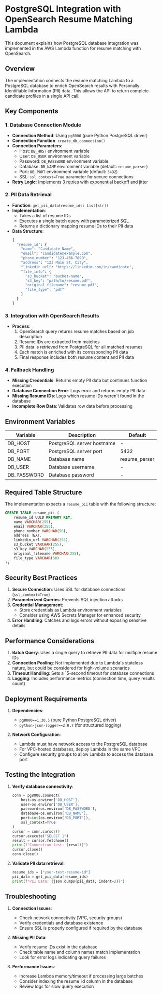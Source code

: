 # PostgreSQL Integration with OpenSearch Resume Matching Lambda

This document explains how PostgreSQL database integration was implemented in the AWS Lambda function for resume matching with OpenSearch.

## Overview

The implementation connects the resume matching Lambda to a PostgreSQL database to enrich OpenSearch results with Personally Identifiable Information (PII) data. This allows the API to return complete candidate profiles in a single API call.

## Key Components

### 1. Database Connection Module

- **Connection Method**: Using `pg8000` (pure Python PostgreSQL driver)
- **Connection Function**: `create_db_connection()` 
- **Connection Parameters**:
  - Host: `DB_HOST` environment variable
  - User: `DB_USER` environment variable
  - Password: `DB_PASSWORD` environment variable
  - Database: `DB_NAME` environment variable (default: `resume_parser`)
  - Port: `DB_PORT` environment variable (default: `5432`)
  - SSL: `ssl_context=True` parameter for secure connections
- **Retry Logic**: Implements 3 retries with exponential backoff and jitter

### 2. PII Data Retrieval

- **Function**: `get_pii_data(resume_ids: List[str])`
- **Implementation**: 
  - Takes a list of resume IDs
  - Executes a single batch query with parameterized SQL
  - Returns a dictionary mapping resume IDs to their PII data
- **Data Structure**:
  ```python
  {
    "resume_id": {
      "name": "Candidate Name",
      "email": "candidate@example.com",
      "phone_number": "123-456-7890",
      "address": "123 Main St, City",
      "linkedin_url": "https://linkedin.com/in/candidate",
      "file_info": {
        "s3_bucket": "bucket-name",
        "s3_key": "path/to/resume.pdf",
        "original_filename": "resume.pdf",
        "file_type": "pdf"
      }
    }
  }
  ```

### 3. Integration with OpenSearch Results

- **Process**:
  1. OpenSearch query returns resume matches based on job description
  2. Resume IDs are extracted from matches
  3. PII data is retrieved from PostgreSQL for all matched resumes
  4. Each match is enriched with its corresponding PII data
  5. Final response includes both resume content and PII data

### 4. Fallback Handling

- **Missing Credentials**: Returns empty PII data but continues function execution
- **Database Connection Error**: Logs error and returns empty PII data
- **Missing Resume IDs**: Logs which resume IDs weren't found in the database
- **Incomplete Row Data**: Validates row data before processing

## Environment Variables

| Variable | Description | Default |
|----------|-------------|---------|
| DB_HOST | PostgreSQL server hostname | - |
| DB_PORT | PostgreSQL server port | 5432 |
| DB_NAME | Database name | resume_parser |
| DB_USER | Database username | - |
| DB_PASSWORD | Database password | - |

## Required Table Structure

The implementation expects a `resume_pii` table with the following structure:

```sql
CREATE TABLE resume_pii (
    resume_id UUID PRIMARY KEY,
    name VARCHAR(255),
    email VARCHAR(255),
    phone_number VARCHAR(50),
    address TEXT,
    linkedin_url VARCHAR(255),
    s3_bucket VARCHAR(255),
    s3_key VARCHAR(255),
    original_filename VARCHAR(255),
    file_type VARCHAR(50)
);
```

## Security Best Practices

1. **Secure Connection**: Uses SSL for database connections (`ssl_context=True`)
2. **Parameterized Queries**: Prevents SQL injection attacks
3. **Credential Management**: 
   - Store credentials as Lambda environment variables
   - Consider using AWS Secrets Manager for enhanced security
4. **Error Handling**: Catches and logs errors without exposing sensitive details

## Performance Considerations

1. **Batch Query**: Uses a single query to retrieve PII data for multiple resume IDs
2. **Connection Pooling**: Not implemented due to Lambda's stateless nature, but could be considered for high-volume scenarios
3. **Timeout Handling**: Sets a 15-second timeout for database connections
4. **Logging**: Includes performance metrics (connection time, query results count)

## Deployment Requirements

1. **Dependencies**: 
   - `pg8000==1.30.5` (pure Python PostgreSQL driver)
   - `python-json-logger==2.0.7` (for structured logging)

2. **Network Configuration**:
   - Lambda must have network access to the PostgreSQL database
   - For VPC-hosted databases, deploy Lambda in the same VPC
   - Configure security groups to allow Lambda to access the database port

## Testing the Integration

1. **Verify database connectivity**:
   ```python
   conn = pg8000.connect(
       host=os.environ['DB_HOST'],
       user=os.environ['DB_USER'],
       password=os.environ['DB_PASSWORD'],
       database=os.environ['DB_NAME'],
       port=int(os.environ['DB_PORT']),
       ssl_context=True
   )
   cursor = conn.cursor()
   cursor.execute("SELECT 1")
   result = cursor.fetchone()
   print(f"Connection test: {result}")
   cursor.close()
   conn.close()
   ```

2. **Validate PII data retrieval**:
   ```python
   resume_ids = ["your-test-resume-id"]
   pii_data = get_pii_data(resume_ids)
   print(f"PII Data: {json.dumps(pii_data, indent=2)}")
   ```

## Troubleshooting

1. **Connection Issues**:
   - Check network connectivity (VPC, security groups)
   - Verify credentials and database existence
   - Ensure SSL is properly configured if required by the database

2. **Missing PII Data**:
   - Verify resume IDs exist in the database
   - Check table name and column names match implementation
   - Look for error logs indicating query failures

3. **Performance Issues**:
   - Increase Lambda memory/timeout if processing large batches
   - Consider indexing the resume_id column in the database
   - Review logs for slow query execution 